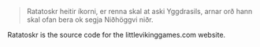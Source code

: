> Ratatoskr heitir íkorni, er renna skal
> at aski Yggdrasils, arnar orð
> hann skal ofan bera ok segja Niðhöggvi niðr.

Ratatoskr is the source code for the littlevikinggames.com website.

